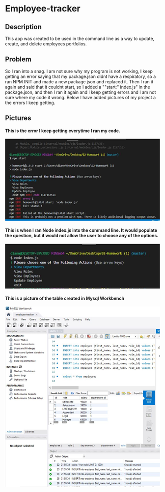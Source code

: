 # Employee-tracker

## Description
This app was created to be used in the command line as a way to update, create, and delete employees portfolios. 

## Problem
So I ran into a snag. I am not sure why my program is not working, I keep getting an error saying that my package.json didnt have a respiratory, so a ran NPM INIT and made a new package.json and replaced it. Then I ran it again and said that it couldnt start, so I added a ""start:" index.js" in the package.json, and then I ran it again and I keep getting errors and I am not sure where my code it wrong. Below I have added pictures of my project a the errors I keep getting. 


## Pictures 
#### This is the error I keep getting everytime I ran my code. 

![alt text](pic/error1.JPG)

#### This is when I ran Node index.js into the command line. It would populate the question, but it would not allow the user to choose any of the options. 

![alt text](pic/pic2.JPG)

#### This is a picture of the table created in Mysql Workbench 

![alt text](pic/mysql1.JPG)


